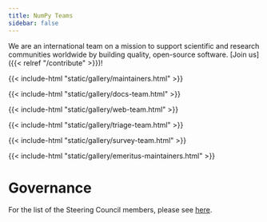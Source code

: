 ```yaml
---
title: NumPy Teams
sidebar: false
---
```


We are an international team on a mission to support scientific and research communities worldwide by building quality, open-source software. [Join us]({{< relref "/contribute" >}})!

{{< include-html "static/gallery/maintainers.html" >}}

{{< include-html "static/gallery/docs-team.html" >}}

{{< include-html "static/gallery/web-team.html" >}}

{{< include-html "static/gallery/triage-team.html" >}}

{{< include-html "static/gallery/survey-team.html" >}}

{{< include-html "static/gallery/emeritus-maintainers.html" >}}

# Governance

For the list of the Steering Council members, please see [here](https://numpy.org/about/).
